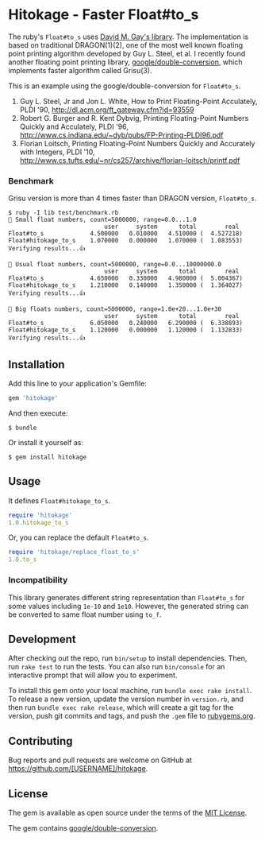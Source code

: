 # Hitokage - Faster Float#to_s

The ruby's `Float#to_s` uses [David M. Gay's library](http://www.netlib.org/fp/dtoa.c).
The implementation is based on traditional DRAGON(1)(2), one of the most well known floating point printing algorithm developed by Guy L. Steel, et al.
I recently found another floating point printing library, [google/double-conversion](https://github.com/google/double-conversion), which implements faster algorithm called Grisu(3).

This is an example using the google/double-conversion for `Float#to_s`.

1. Guy L. Steel, Jr and Jon L. White, How to Print Floating-Point Acculately, PLDI '90, http://dl.acm.org/ft_gateway.cfm?id=93559
2. Robert G. Burger and R. Kent Dybvig, Printing Floating-Point Numbers Quickly and Acculately, PLDI '96, http://www.cs.indiana.edu/~dyb/pubs/FP-Printing-PLDI96.pdf
3. Florian Loitsch, Printing Floating-Point Numbers Quickly and Accurately with Integers, PLDI '10, http://www.cs.tufts.edu/~nr/cs257/archive/florian-loitsch/printf.pdf

### Benchmark

Grisu version is more than 4 times faster than DRAGON version, `Float#to_s`.

```
$ ruby -I lib test/benchmark.rb
🐉 Small float numbers, count=5000000, range=0.0...1.0
                           user     system      total        real
Float#to_s             4.500000   0.010000   4.510000 (  4.527218)
Float#hitokage_to_s    1.070000   0.000000   1.070000 (  1.083553)
Verifying results...👍

🐉 Usual float numbers, count=5000000, range=0.0...10000000.0
                           user     system      total        real
Float#to_s             4.650000   0.330000   4.980000 (  5.004367)
Float#hitokage_to_s    1.210000   0.140000   1.350000 (  1.364027)
Verifying results...👍

🐉 Big floats numbers, count=5000000, range=1.0e+20...1.0e+30
                           user     system      total        real
Float#to_s             6.050000   0.240000   6.290000 (  6.338893)
Float#hitokage_to_s    1.120000   0.000000   1.120000 (  1.132833)
Verifying results...👍
```

## Installation

Add this line to your application's Gemfile:

```ruby
gem 'hitokage'
```

And then execute:

    $ bundle

Or install it yourself as:

    $ gem install hitokage

## Usage

It defines `Float#hitokage_to_s`.

```ruby
require 'hitokage'
1.0.hitokage_to_s
```

Or, you can replace the default `Float#to_s`.

```ruby
require 'hitokage/replace_float_to_s'
1.0.to_s
```

### Incompatibility

This library generates different string representation than `Float#to_s` for some values including `1e-10` and `1e10`.
However, the generated string can be converted to same float number using `to_f`.

## Development

After checking out the repo, run `bin/setup` to install dependencies. Then, run `rake test` to run the tests. You can also run `bin/console` for an interactive prompt that will allow you to experiment.

To install this gem onto your local machine, run `bundle exec rake install`. To release a new version, update the version number in `version.rb`, and then run `bundle exec rake release`, which will create a git tag for the version, push git commits and tags, and push the `.gem` file to [rubygems.org](https://rubygems.org).

## Contributing

Bug reports and pull requests are welcome on GitHub at https://github.com/[USERNAME]/hitokage.

## License

The gem is available as open source under the terms of the [MIT License](http://opensource.org/licenses/MIT).

The gem contains [google/double-conversion](https://github.com/google/double-conversion).
